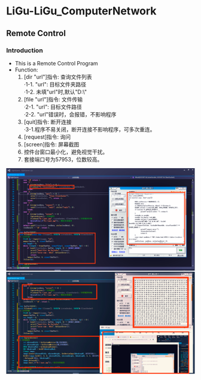 # LiGu-LiGu_ComputerNetwork
## Remote Control
### Introduction  
* This is a Remote Control Program
* Function:  
  1. [dir "url"]指令: 查询文件列表  
    ·1-1. "url": 目标文件夹路径  
    ·1-2. 未填"url"时,默认"D:\\"  
  2. [file "url"]指令: 文件传输  
    ·2-1. "url": 目标文件路径  
    ·2-2. "url"错误时，会报错，不影响程序  
  3. [quit]指令: 断开连接  
    ·3-1.程序不易关闭，断开连接不影响程序，可多次重连。  
  4. [request]指令: 询问  
  5. [screen]指令: 屏幕截图  
  6. 控件台窗口最小化，避免视觉干扰。  
  7. 套接端口号为57953，位数较高。  


![test image](https://github.com/LiGuer/LiGu-RemoteControl/blob/master/img/img01.png)
![test image](https://github.com/LiGuer/LiGu-RemoteControl/blob/master/img/img02.png)
